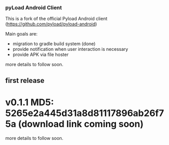 ### pyLoad Android Client 

This is a fork of the official Pyload Android client (https://github.com/pyload/pyload-android)

Main goals are: 
- migration to gradle build system (done) 
- provide notification when user interaction is necessary
- provide APK via file hoster

more details to follow soon. 


## first release 
v0.1.1	MD5: 5265e2a445d31a8d81117896ab26f75a (download link coming soon)
=======
more details to follow soon. 
